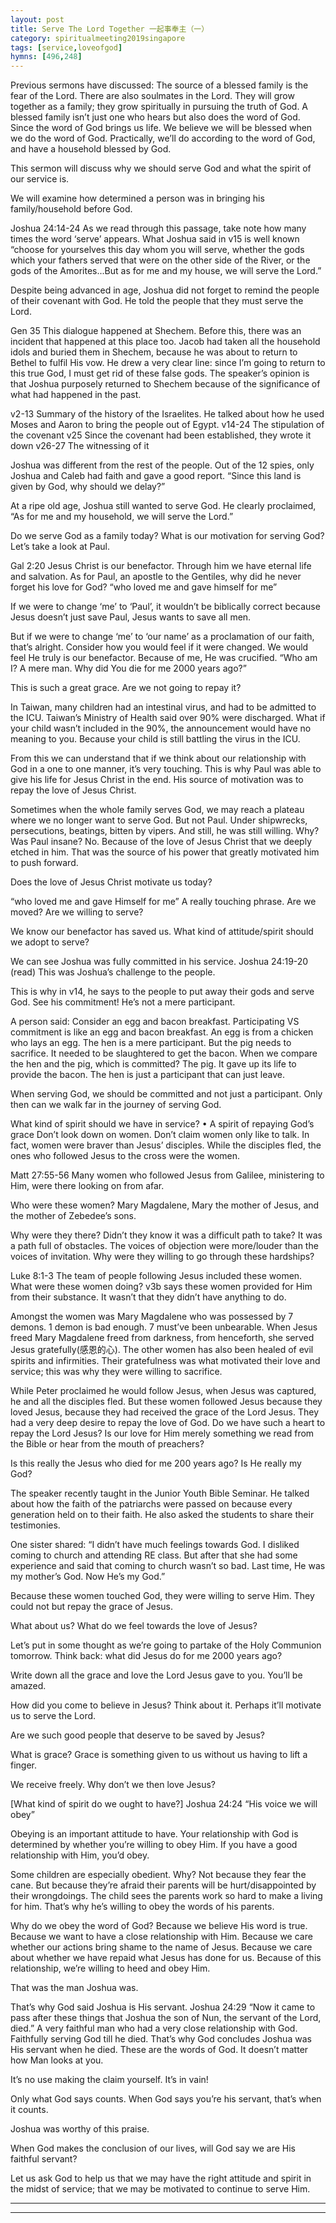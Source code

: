 ```yaml
---
layout: post
title: Serve The Lord Together 一起事奉主（一）
category: spiritualmeeting2019singapore
tags: [service,loveofgod]
hymns: [496,248]
---
```


Previous sermons have discussed:
The source of a blessed family is the fear of the Lord. There are also soulmates in the Lord. They will grow together as a family; they grow spiritually in pursuing the truth of God. A blessed family isn’t just one who hears but also does the word of God. Since the word of God brings us life. We believe we will be blessed when we do the word of God. Practically, we’ll do according to the word of God, and have a household blessed by God. 

This sermon will discuss why we should serve God and what the spirit of our service is. 

We will examine how determined a person was in bringing his family/household before God.

Joshua 24:14-24
As we read through this passage, take note how many times the word ‘serve’ appears. What Joshua said in v15 is well known “choose for yourselves this day whom you will serve, whether the gods which your fathers served that were on the other side of the River, or the gods of the Amorites...But as for me and my house, we will serve the Lord.”

Despite being advanced in age, Joshua did not forget to remind the people of their covenant with God. He told the people that they must serve the Lord. 

Gen 35
This dialogue happened at Shechem. Before this, there was an incident that happened at this place too. Jacob had taken all the household idols and buried them in Shechem, because he was about to return to Bethel to fulfil His vow. He drew a very clear line: since I’m going to return to this true God, I must get rid of these false gods. The speaker’s opinion is that Joshua purposely returned to Shechem because of the significance of what had happened in the past. 

v2-13 Summary of the history of the Israelites. He talked about how he used Moses and Aaron to bring the people out of Egypt. 
v14-24 The stipulation of the covenant 
v25 Since the covenant had been established, they wrote it down
v26-27 The witnessing of it 

Joshua was different from the rest of the people. Out of the 12 spies, only Joshua and Caleb had faith and gave a good report. “Since this land is given by God, why should we delay?” 

At a ripe old age, Joshua still wanted to serve God. He clearly proclaimed, “As for me and my household, we will serve the Lord.”

Do we serve God as a family today? What is our motivation for serving God? Let’s take a look at Paul. 

Gal 2:20
Jesus Christ is our benefactor. Through him we have eternal life and salvation. As for Paul, an apostle to the Gentiles, why did he never forget his love for God?
“who loved me and gave himself for me”

If we were to change ‘me’ to ‘Paul’, it wouldn’t be biblically correct because Jesus doesn’t just save Paul, Jesus wants to save all men. 

But if we were to change ‘me’ to ‘our name’ as a proclamation of our faith, that’s alright. Consider how you would feel if it were changed. We would feel He truly is our benefactor. Because of me, He was crucified. “Who am I? A mere man. Why did You die for me 2000 years ago?” 

This is such a great grace. Are we not going to repay it?

In Taiwan, many children had an intestinal virus, and had to be admitted to the ICU. Taiwan’s Ministry of Health said over 90% were discharged. What if your child wasn’t included in the 90%, the announcement would have no meaning to you. Because your child is still battling the virus in the ICU. 

From this we can understand that if we think about our relationship with God in a one to one manner, it’s very touching. This is why Paul was able to give his life for Jesus Christ in the end. His source of motivation was to repay the love of Jesus Christ. 

Sometimes when the whole family serves God, we may reach a plateau where we no longer want to serve God. But not Paul. Under shipwrecks, persecutions, beatings, bitten by vipers. And still, he was still willing. Why? Was Paul insane? No. Because of the love of Jesus Christ that we deeply etched in him. That was the source of his power that greatly motivated him to push forward. 

Does the love of Jesus Christ motivate us today?

“who loved me and gave Himself for me”
A really touching phrase. Are we moved? Are we willing to serve?

We know our benefactor has saved us. What kind of attitude/spirit should we adopt to serve?

We can see Joshua was fully committed in his service. 
Joshua 24:19-20 (read)
This was Joshua’s challenge to the people. 

This is why in v14, he says to the people to put away their gods and serve God. See his commitment! He’s not a mere participant. 

A person said:
Consider an egg and bacon breakfast. Participating VS commitment is like an egg and bacon breakfast. An egg is from a chicken who lays an egg. The hen is a mere participant. But the pig needs to sacrifice. It needed to be slaughtered to get the bacon. When we compare the hen and the pig, which is committed? The pig. It gave up its life to provide the bacon. The hen is just a participant that can just leave. 

When serving God, we should be committed and not just a participant. Only then can we walk far in the journey of serving God. 

What kind of spirit should we have in service?
• A spirit of repaying God’s grace 
Don’t look down on women. Don’t claim women only like to talk. In fact, women were braver than Jesus’ disciples. While the disciples fled, the ones who followed Jesus to the cross were the women. 

Matt 27:55-56
Many women who followed Jesus from Galilee, ministering to Him, were there looking on from afar. 

Who were these women?
Mary Magdalene, Mary the mother of Jesus, and the mother of Zebedee’s sons. 

Why were they there? Didn’t they know it was a difficult path to take? It was a path full of obstacles. The voices of objection were more/louder than the voices of invitation. Why were they willing to go through these hardships?

Luke 8:1-3
The team of people following Jesus included these women. What were these women doing? v3b says these women provided for Him from their substance. It wasn’t that they didn’t have anything to do.

Amongst the women was Mary Magdalene who was possessed by 7 demons. 1 demon is bad enough. 7 must’ve been unbearable. When Jesus freed Mary Magdalene freed from darkness, from henceforth, she served Jesus gratefully(感恩的心). The other women has also been healed of evil spirits and infirmities. Their gratefulness was what motivated their love and service; this was why they were willing to sacrifice.

While Peter proclaimed he would follow Jesus, when Jesus was captured, he and all the disciples fled. But these women followed Jesus because they loved Jesus, because they had received the grace of the Lord Jesus. They had a very deep desire to repay the love of God. Do we have such a heart to repay the Lord Jesus? Is our love for Him merely something we read from the Bible or hear from the mouth of preachers?

Is this really the Jesus who died for me 200 years ago? Is He really my God?

The speaker recently taught in the Junior Youth Bible Seminar. He talked about how the faith of the patriarchs were passed on because every generation held on to their faith. He also asked the students to share their testimonies. 

One sister shared:
“I didn’t have much feelings towards God. I disliked coming to church and attending RE class. But after that she had some experience and said that coming to church wasn’t so bad. Last time, He was my mother’s God. Now He’s my God.”

Because these women touched God, they were willing to serve Him. They could not but repay the grace of Jesus. 

What about us? What do we feel towards the love of Jesus? 

Let’s put in some thought as we’re going to partake of the Holy Communion tomorrow. Think back: what did Jesus do for me 2000 years ago?

Write down all the grace and love the Lord Jesus gave to you. You’ll be amazed. 

How did you come to believe in Jesus? Think about it. Perhaps it’ll motivate us to serve the Lord. 

Are we such good people that deserve to be saved by Jesus?

What is grace? Grace is something given to us without us having to lift a finger. 

We receive freely. Why don’t we then love Jesus?

[What kind of spirit do we ought to have?]
Joshua 24:24
“His voice we will obey”

Obeying is an important attitude to have. Your relationship with God is determined by whether you’re willing to obey Him. If you have a good relationship with Him, you’d obey. 

Some children are especially obedient. Why? Not because they fear the cane. But because they’re afraid their parents will be hurt/disappointed by their wrongdoings. The child sees the parents work so hard to make a living for him. That’s why he’s willing to obey the words of his parents. 

Why do we obey the word of God? Because we believe His word is true. Because we want to have a close relationship with Him. Because we care whether our actions bring shame to the name of Jesus. Because we care about whether we have repaid what Jesus has done for us. Because of this relationship, we’re willing to heed and obey Him. 

That was the man Joshua was. 

That’s why God said Joshua is His servant. 
Joshua 24:29
“Now it came to pass after these things that Joshua the son of Nun, the servant of the Lord, died.”
A very faithful man who had a very close relationship with God. Faithfully serving God till he died. That’s why God concludes Joshua was His servant when he died. These are the words of God. It doesn’t matter how Man looks at you. 

It’s no use making the claim yourself. It’s in vain!

Only what God says counts. When God says you’re his servant, that’s when it counts. 

Joshua was worthy of this praise. 

When God makes the conclusion of our lives, will God say we are His faithful servant?

Let us ask God to help us that we may have the right attitude and spirit in the midst of service; that we may be motivated to continue to serve Him.


----
****
